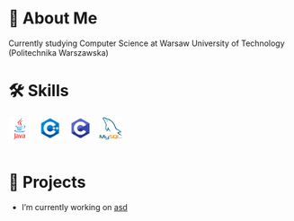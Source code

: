 # 🚀 About Me
Currently studying Computer Science at Warsaw University of Technology (Politechnika Warszawska)

# 🛠 Skills

<div>
    <img style="margin-right: 10px;" height="40" src="java.webp">
    <img style="margin-right: 10px;" height="40" src="cpp.png">
    <img style="margin-right: 10px;" height="40" src="c.png">
    <img height="40" src="mysql.png">
</div>
<br>

# 🚩 Projects
- I’m currently working on [asd](sad)
